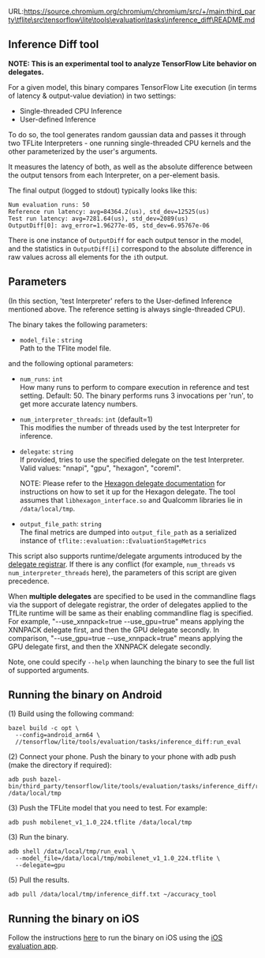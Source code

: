 URL:https://source.chromium.org/chromium/chromium/src/+/main:third_party\tflite\src\tensorflow\lite\tools\evaluation\tasks\inference_diff\README.md
## Inference Diff tool

**NOTE: This is an experimental tool to analyze TensorFlow Lite behavior on
delegates.**

For a given model, this binary compares TensorFlow Lite execution (in terms of
latency & output-value deviation) in two settings:

*   Single-threaded CPU Inference
*   User-defined Inference

To do so, the tool generates random gaussian data and passes it through two
TFLite Interpreters - one running single-threaded CPU kernels and the other
parameterized by the user's arguments.

It measures the latency of both, as well as the absolute difference between the
output tensors from each Interpreter, on a per-element basis.

The final output (logged to stdout) typically looks like this:

```
Num evaluation runs: 50
Reference run latency: avg=84364.2(us), std_dev=12525(us)
Test run latency: avg=7281.64(us), std_dev=2089(us)
OutputDiff[0]: avg_error=1.96277e-05, std_dev=6.95767e-06
```

There is one instance of `OutputDiff` for each output tensor in the model, and
the statistics in `OutputDiff[i]` correspond to the absolute difference in raw
values across all elements for the `i`th output.

## Parameters

(In this section, 'test Interpreter' refers to the User-defined Inference
mentioned above. The reference setting is always single-threaded CPU).

The binary takes the following parameters:

*   `model_file` : `string` \
    Path to the TFlite model file.

and the following optional parameters:

*   `num_runs`: `int` \
    How many runs to perform to compare execution in reference and test setting.
    Default: 50. The binary performs runs 3 invocations per 'run', to get more
    accurate latency numbers.

*   `num_interpreter_threads`: `int` (default=1) \
    This modifies the number of threads used by the test Interpreter for
    inference.

*   `delegate`: `string` \
    If provided, tries to use the specified delegate on the test Interpreter.
    Valid values: "nnapi", "gpu", "hexagon", "coreml".

    NOTE: Please refer to the
    [Hexagon delegate documentation](https://github.com/tensorflow/tensorflow/blob/master/tensorflow/lite/g3doc/performance/hexagon_delegate.md)
    for instructions on how to set it up for the Hexagon delegate. The tool
    assumes that `libhexagon_interface.so` and Qualcomm libraries lie in
    `/data/local/tmp`.

*   `output_file_path`: `string` \
    The final metrics are dumped into `output_file_path` as a serialized
    instance of `tflite::evaluation::EvaluationStageMetrics`

This script also supports runtime/delegate arguments introduced by the
[delegate registrar](https://github.com/tensorflow/tensorflow/tree/master/tensorflow/lite/tools/delegates).
If there is any conflict (for example, `num_threads` vs
`num_interpreter_threads` here), the parameters of this
script are given precedence.

When **multiple delegates** are specified to be used in the commandline flags
via the support of delegate registrar, the order of delegates applied to the
TfLite runtime will be same as their enabling commandline flag is specified. For
example, "--use_xnnpack=true --use_gpu=true" means applying the XNNPACK delegate
first, and then the GPU delegate secondly. In comparison,
"--use_gpu=true --use_xnnpack=true" means applying the GPU delegate first, and
then the XNNPACK delegate secondly.

Note, one could specify `--help` when launching the binary to see the full list
of supported arguments.

## Running the binary on Android

(1) Build using the following command:

```
bazel build -c opt \
  --config=android_arm64 \
  //tensorflow/lite/tools/evaluation/tasks/inference_diff:run_eval
```

(2) Connect your phone. Push the binary to your phone with adb push (make the
directory if required):

```
adb push bazel-bin/third_party/tensorflow/lite/tools/evaluation/tasks/inference_diff/run_eval /data/local/tmp
```

(3) Push the TFLite model that you need to test. For example:

```
adb push mobilenet_v1_1.0_224.tflite /data/local/tmp
```

(3) Run the binary.

```
adb shell /data/local/tmp/run_eval \
  --model_file=/data/local/tmp/mobilenet_v1_1.0_224.tflite \
  --delegate=gpu
```

(5) Pull the results.

```
adb pull /data/local/tmp/inference_diff.txt ~/accuracy_tool
```

## Running the binary on iOS

Follow the instructions [here](https://github.com/tensorflow/tensorflow/tree/master/tensorflow/lite/tools/evaluation/tasks/ios/README.md)
to run the binary on iOS using the
[iOS evaluation app](https://github.com/tensorflow/tensorflow/tree/master/tensorflow/lite/tools/evaluation/tasks/ios).
